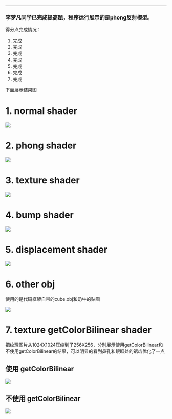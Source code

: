 ---

### 李梦凡同学**已完成**提高题，程序运行展示的是phong反射模型。

得分点完成情况：

1. 完成
2. 完成
3. 完成
4. 完成
5. 完成
6. 完成
7. 完成

下面展示结果图

# 1. normal shader

![](./images/normal.png)

# 2. phong shader

![](./images/phong.png)

# 3. texture shader

![](./images/texture.png)

# 4. bump shader

![](./images/bump.png)

# 5. displacement shader

![](./images/displacement.png)

# 6. other obj

使用的是代码框架自带的cube.obj和奶牛的贴图

![](./images/cube.png)

# 7. texture getColorBilinear shader

把纹理图片从1024X1024压缩到了256X256，分别展示使用getColorBilinear和不使用getColorBilinear的结果，可以明显的看到鼻孔和眼眶处的锯齿优化了一点

## 使用 getColorBilinear

![](./images/texture_256_lerp.png)

## 不使用 getColorBilinear

![](./images/texture_256.png)